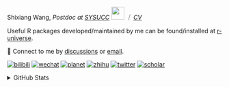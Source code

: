 
<p>Shixiang Wang, <em>Postdoc at <a href="https://sysucc.org.cn/">SYSUCC</a> <img src="https://media.giphy.com/media/WUlplcMpOCEmTGBtBW/giphy.gif" width="30">  ｜ <a href="https://shixiangwang.github.io/cv-shixiang/">CV</a>
</em></p>

Useful R packages developed/maintained by me can be found/installed at [r-universe](https://shixiangwang.r-universe.dev/).

💬 Connect to me by
[discussions](https://github.com/ShixiangWang/self-study/discussions) or [email](mailto:shixiang1994wang@gmail.com). 

[![bilibili](https://img.shields.io/badge/王诗翔-B站-yellow)](https://space.bilibili.com/11553374) [![wechat](https://img.shields.io/badge/王诗翔-微信公众号-important)](https://shixiangwang.github.io/home/logo/qrcode.jpg) [![planet](https://img.shields.io/badge/王诗翔-知识星球-blueviolet)](https://t.zsxq.com/rBqbIei)  [![zhihu](https://img.shields.io/badge/王诗翔-知乎-blue)](https://www.zhihu.com/people/shixiangwang) [![twitter](https://img.shields.io/badge/WangShxiang-twitter-ff69b4)](https://twitter.com/WangShxiang) [![scholar](https://img.shields.io/badge/ShixiangWang-Scholar-00ffff)](https://scholar.google.com/citations?user=FvNp0NkAAAAJ) 

<details>
 
<summary>GitHub Stats</summary>


<!--START_SECTION:waka-->
**🐱 My GitHub Data** 

> 📦 4.3 MB Used in GitHub's Storage 
 > 
> 🏆 1,285 Contributions in the Year 2023
 > 
> 🚫 Not Opted to Hire
 > 
> 📜 89 Public Repositories 
 > 
> 🔑 26 Private Repositories 
 > 
**I'm an Early 🐤** 

```text
🌞 Morning                1964 commits        ████░░░░░░░░░░░░░░░░░░░░░   15.80 % 
🌆 Daytime                5087 commits        ██████████░░░░░░░░░░░░░░░   40.94 % 
🌃 Evening                4569 commits        █████████░░░░░░░░░░░░░░░░   36.77 % 
🌙 Night                  807 commits         ██░░░░░░░░░░░░░░░░░░░░░░░   06.49 % 
```
📅 **I'm Most Productive on Wednesday** 

```text
Monday                   1890 commits        ████░░░░░░░░░░░░░░░░░░░░░   15.21 % 
Tuesday                  2158 commits        ████░░░░░░░░░░░░░░░░░░░░░   17.37 % 
Wednesday                2242 commits        █████░░░░░░░░░░░░░░░░░░░░   18.04 % 
Thursday                 1902 commits        ████░░░░░░░░░░░░░░░░░░░░░   15.31 % 
Friday                   2045 commits        ████░░░░░░░░░░░░░░░░░░░░░   16.46 % 
Saturday                 948 commits         ██░░░░░░░░░░░░░░░░░░░░░░░   07.63 % 
Sunday                   1242 commits        ██░░░░░░░░░░░░░░░░░░░░░░░   09.99 % 
```


**I Mostly Code in R** 

```text
R                        80 repos            █████████████░░░░░░░░░░░░   52.98 % 
HTML                     20 repos            ███░░░░░░░░░░░░░░░░░░░░░░   13.25 % 
Shell                    11 repos            ██░░░░░░░░░░░░░░░░░░░░░░░   07.28 % 
Rust                     4 repos             █░░░░░░░░░░░░░░░░░░░░░░░░   02.65 % 
TypeScript               1 repo              ░░░░░░░░░░░░░░░░░░░░░░░░░   00.66 % 
```




 Last Updated on 12/11/2023 18:45:18 UTC
<!--END_SECTION:waka-->

> These Readme stats are generated using github action [awesome-readme-stats](https://github.com/anmol098/waka-readme-stats)

-----

**NOTE: Top languages does not indicate my skill level or anything like that. It is just a metric of which languages have been hosted by me on GitHub based on the usage across repositories.**

</details>
